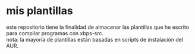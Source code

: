 # mis plantillas
este repositorio tiene la finalidad de almacenar las plantillas que he escrito para compilar programas con xbps-src.  
nota: la mayoría de plantillas están basadas en scripts de instalación del AUR.
